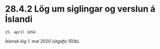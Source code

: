 # 28.4.2 Lög um siglingar og verslun á Íslandi

`15. apríl 1854`

_Íslensk lög 1. maí 2020 (útgáfa 150b)._


